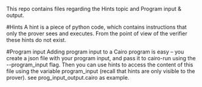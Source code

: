 This repo contains files regarding the Hints topic and Program input & output.

#Hints
A hint is a piece of python code, which contains instructions that only the prover sees and executes. From the point of view of the verifier these hints do not exist.

#Program input
Adding program input to a Cairo program is easy – you create a json file with your program input, and pass it to cairo-run using the --program_input flag. Then you can use hints to access the content of this file using the variable program_input (recall that hints are only visible to the prover).
see prog_input_output.cairo as example.


